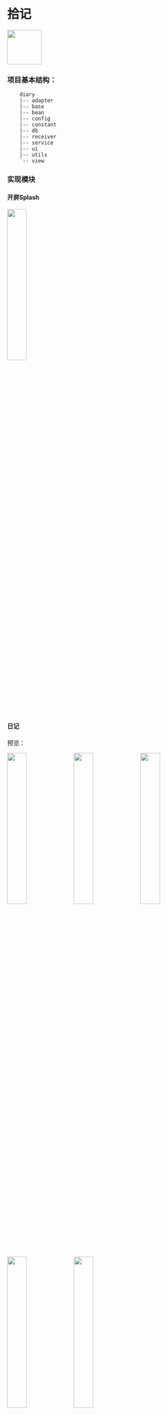 # 拾记
<img src="https://libx-1253438335.cos.ap-chengdu.myqcloud.com/shiji/icon_round.png" width="80px" height="80px">

### 项目基本结构：
```
    diary
    |-- adapter
    |-- base
    |-- bean
    |-- config
    |-- constant
    |-- db
    |-- receiver
    |-- service
    |-- ui
    |-- utils
    `-- view
```

### 实现模块

#### 开屏Splash

<img src="https://libx-1253438335.cos.ap-chengdu.myqcloud.com//readme-static20200606001650.png"  width="30%"/>

#### 日记
预览：

<img src="https://libx-1253438335.cos.ap-chengdu.myqcloud.com//readme-static20200606001215.png" width="30%" >

<img src="https://libx-1253438335.cos.ap-chengdu.myqcloud.com//readme-static20200606001652.png" width="30%"/>
<img src="https://libx-1253438335.cos.ap-chengdu.myqcloud.com//readme-static20200606001849.png" width="30%"/>

<img src="https://libx-1253438335.cos.ap-chengdu.myqcloud.com//readme-static20200606001850.png" width="30%"/>
<img src="https://libx-1253438335.cos.ap-chengdu.myqcloud.com//readme-static20200606001214.png"  width="30%"/>

#### 发现
预览:

<img src="https://libx-1253438335.cos.ap-chengdu.myqcloud.com//readme-static20200606001209.png"  width="30%"/>

#### 精选
预览：

<img src="https://libx-1253438335.cos.ap-chengdu.myqcloud.com//readme-static20200606001216.png"  width="30%"/>
<img src="https://libx-1253438335.cos.ap-chengdu.myqcloud.com//readme-static20200606001211.png"  width="30%"/>

#### 我的
预览：

<img src="https://libx-1253438335.cos.ap-chengdu.myqcloud.com//readme-static20200606001210.png"  width="30%"/>
<img src="https://libx-1253438335.cos.ap-chengdu.myqcloud.com//readme-static20200606001651.png"  width="30%"/>

### 使用的开源项目

- [square/okhttp](https://github.com/square/okhttp)  OkHttp ：一个HTTP + SPDY 的网络请求库。
- [FasterXML/jackson](https://github.com/FasterXML/jackson) Jackson：一个Json 解析和生成库。
- [bumptech/glide](https://github.com/bumptech/glide)Glide 图片加载和缓存库。
- [JakeWharton/butterknife](https://github.com/JakeWharton/butterknife/) ButterKnife View 注入类库。
- [chrisjenx/Calligraphy](https://github.com/chrisjenx/Calligraphy)Calligraphy 是一个自定义字体的类库。
- [JakeWharton/hugo](https://github.com/JakeWharton/hugo)Hugo 一个通过注解的方法来实现日志功能的类库。
- [smartrefresh](https://github.com/scwang90/SmartRefreshLayout) Android下拉刷新上拉加载框架

### 体验

<img src="https://libx-1253438335.cos.ap-chengdu.myqcloud.com//readme-static20200606002910.png" width="100px" height="100px"/>

[点此下载](https://shiji-1253438335.cos.ap-beijing.myqcloud.com/app.apk)